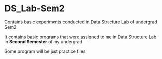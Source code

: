 # DS_Lab-Sem2
Contains basic experiments conducted in Data Structure Lab of undergrad Sem2

It contains basic programs that were assigned to me in Data Structure Lab in **Second Semester** of my undergrad

Some program will be just practice files
